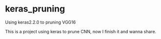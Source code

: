 # keras_pruning
Using keras2.2.0 to pruning VGG16

This is a project using keras to prune CNN, now I finish it and wanna share.
